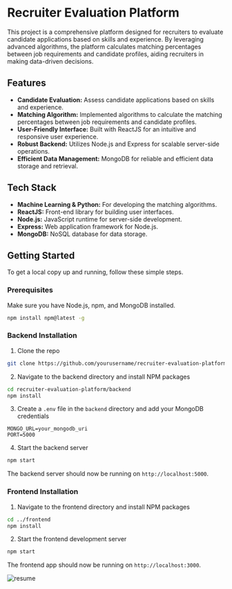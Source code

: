 # Recruiter Evaluation Platform

This project is a comprehensive platform designed for recruiters to evaluate candidate applications based on skills and experience. By leveraging advanced algorithms, the platform calculates matching percentages between job requirements and candidate profiles, aiding recruiters in making data-driven decisions.

## Features

- **Candidate Evaluation:** Assess candidate applications based on skills and experience.
- **Matching Algorithm:** Implemented algorithms to calculate the matching percentages between job requirements and candidate profiles.
- **User-Friendly Interface:** Built with ReactJS for an intuitive and responsive user experience.
- **Robust Backend:** Utilizes Node.js and Express for scalable server-side operations.
- **Efficient Data Management:** MongoDB for reliable and efficient data storage and retrieval.

## Tech Stack

- **Machine Learning & Python:** For developing the matching algorithms.
- **ReactJS:** Front-end library for building user interfaces.
- **Node.js:** JavaScript runtime for server-side development.
- **Express:** Web application framework for Node.js.
- **MongoDB:** NoSQL database for data storage.

## Getting Started

To get a local copy up and running, follow these simple steps.

### Prerequisites

Make sure you have Node.js, npm, and MongoDB installed.

```bash
npm install npm@latest -g
```

### Backend Installation

1. Clone the repo

```bash
git clone https://github.com/yourusername/recruiter-evaluation-platform.git
```

2. Navigate to the backend directory and install NPM packages

```bash
cd recruiter-evaluation-platform/backend
npm install
```

3. Create a `.env` file in the `backend` directory and add your MongoDB credentials

```env
MONGO_URL=your_mongodb_uri
PORT=5000
```

4. Start the backend server

```bash
npm start
```

The backend server should now be running on `http://localhost:5000`.

### Frontend Installation

1. Navigate to the frontend directory and install NPM packages

```bash
cd ../frontend
npm install
```

2. Start the frontend development server

```bash
npm start
```

The frontend app should now be running on `http://localhost:3000`.

![resume](https://github.com/DEEPVYAS03/Recruiter-Evaluation-Platform/assets/113181349/6ac6ffb3-7ca8-4570-a908-e02bcfa1dc7c)
